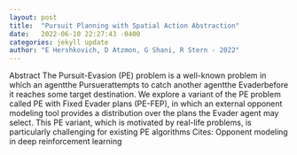 ```yaml
---
layout: post
title:  "Pursuit Planning with Spatial Action Abstraction"
date:   2022-06-10 22:27:43 -0400
categories: jekyll update
author: "E Hershkovich, D Atzmon, G Shani, R Stern - 2022"
---
```

Abstract The Pursuit-Evasion (PE) problem is a well-known problem in which an agentthe Pursuerattempts to catch another agentthe Evaderbefore it reaches some target destination. We explore a variant of the PE problem called PE with Fixed Evader plans (PE-FEP), in which an external opponent modeling tool provides a distribution over the plans the Evader agent may select. This PE variant, which is motivated by real-life problems, is particularly challenging for existing PE algorithms  Cites: Opponent modeling in deep reinforcement learning